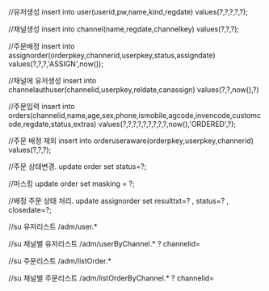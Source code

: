 //유저생성
insert into user(userid,pw,name,kind,regdate) values(?,?,?,?,?);

//채널생성
insert into channel(name,regdate,channelkey) values(?,?,?);


//주문배정
insert into assignorder(orderpkey,channerid,userpkey,status,assigndate) values(?,?,?,'ASSIGN',now());


//채널에 유저생성
insert into channelauthuser(channelid,userpkey,reldate,canassign) values(?,?,now(),?)

//주문입력
insert into orders(channelid,name,age,sex,phone,ismobile,agcode,invencode,customcode,regdate,status,extras) values(?,?,?,?,?,?,?,?,?,now(),'ORDERED',?);

//주문 배정 제외
insert into orderuseraware(orderpkey,userpkey,channerid) values(?,?,?);


//주문 상태변경.
update order set status=?;

//마스킹
update order set masking = ?;

//배정 주문 상태 처리.
update assignorder set resulttxt=? , status=? , closedate=?;

//su 유저리스트
/adm/user.*

//su 채널별 유저리스트
/adm/userByChannel.* ? channelid=

//su 주문리스트
/adm/listOrder.*

//su 채널별 주문리스트
/adm/listOrderByChannel.* ? channelid=
